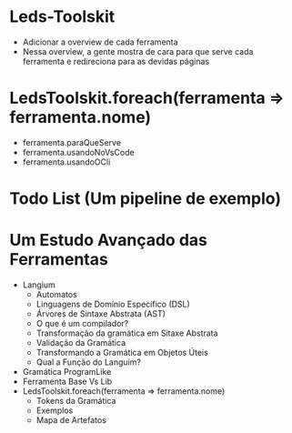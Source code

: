 # Leds-Toolskit
- Adicionar a overview de cada ferramenta
- Nessa overview, a gente mostra de cara para que serve cada ferramenta e redireciona para as devidas páginas

# LedsToolskit.foreach(ferramenta => ferramenta.nome)
- ferramenta.paraQueServe
- ferramenta.usandoNoVsCode
- ferramenta.usandoOCli

# Todo List (Um pipeline de exemplo)


# Um Estudo Avançado das Ferramentas
- Langium
  -  Automatos
  -  Linguagens de Domínio Específico (DSL)
  -  Árvores de Sintaxe Abstrata (AST)
  -  O que é um compilador?
  -  Transformação da gramática em Sitaxe Abstrata
  -  Validação da Gramática
  -  Transformando a Gramática em Objetos Úteis
  -  Qual a Função do Languim?  
- Gramática ProgramLike
- Ferramenta Base Vs Lib
- LedsToolskit.foreach(ferramenta => ferramenta.nome)
  - Tokens da Gramática
  - Exemplos
  - Mapa de Artefatos